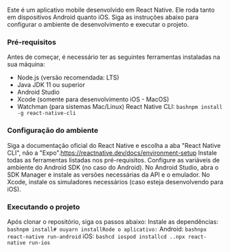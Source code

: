 Este é um aplicativo mobile desenvolvido em React Native. Ele roda tanto em dispositivos Android quanto iOS. Siga as instruções abaixo para configurar o ambiente de desenvolvimento e executar o projeto.

### Pré-requisitos

Antes de começar, é necessário ter as seguintes ferramentas instaladas na sua máquina:

- Node.js (versão recomendada: LTS)
- Java JDK 11 ou superior
- Android Studio
- Xcode (somente para desenvolvimento iOS - MacOS)
- Watchman (para sistemas Mac/Linux)
  React Native CLI:
  `bashnpm install -g react-native-cli`

### Configuração do ambiente

Siga a documentação oficial do React Native e escolha a aba "React Native CLI", não a "Expo".https://reactnative.dev/docs/environment-setup
Instale todas as ferramentas listadas nos pré-requisitos.
Configure as variáveis de ambiente do Android SDK (no caso do Android).
No Android Studio, abra o SDK Manager e instale as versões necessárias da API e o emulador.
No Xcode, instale os simuladores necessários (caso esteja desenvolvendo para iOS).

### Executando o projeto

Após clonar o repositório, siga os passos abaixo:
Instale as dependências:
`bashnpm install# ouyarn installRode o aplicativo:`
Android:
`bashnpx react-native run-android`
iOS:
`bashcd iospod installcd ..npx react-native run-ios`
